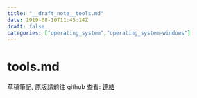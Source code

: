 ```yaml
---
title: "__draft_note__tools.md"
date: 1919-08-10T11:45:14Z
draft: false
categories: ["operating_system","operating_system-windows"]
---
```


# tools.md

草稿筆記, 原版請前往 github 查看: [連結](https://github.com/tinghaolai/just-random-note/blob/master/operating_system/windows/tools.md)